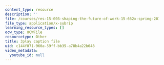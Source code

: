 ```yaml
---
content_type: resource
description: ''
file: /courses/res-15-003-shaping-the-future-of-work-15-662x-spring-2016/c144f071960a59ffbb35a78b4a22b648_LxDmWdOwIA8.vtt
file_type: application/x-subrip
learning_resource_types: []
ocw_type: OCWFile
resourcetype: Other
title: 3play caption file
uid: c144f071-960a-59ff-bb35-a78b4a22b648
video_metadata:
  youtube_id: null
---
```

